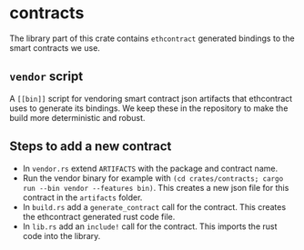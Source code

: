 # contracts

The library part of this crate contains `ethcontract` generated bindings to the smart contracts we use.

## `vendor` script

A `[[bin]]` script for vendoring smart contract json artifacts that ethcontract uses to generate its bindings. We keep these in the repository to make the build more deterministic and robust.

## Steps to add a new contract

- In `vendor.rs` extend `ARTIFACTS` with the package and contract name.
- Run the vendor binary for example with `(cd crates/contracts; cargo run --bin vendor --features bin)`. This creates a new json file for this contract in the `artifacts` folder.
- In `build.rs` add a `generate_contract` call for the contract. This creates the ethcontract generated rust code file.
- In `lib.rs` add an `include!` call for the contract. This imports the rust code into the library.
